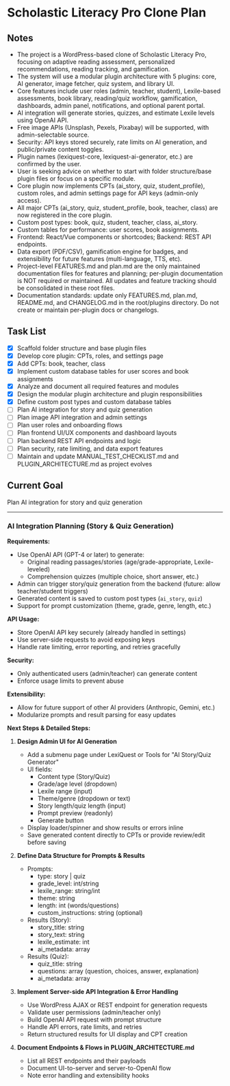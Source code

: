 # Scholastic Literacy Pro Clone Plan

## Notes
- The project is a WordPress-based clone of Scholastic Literacy Pro, focusing on adaptive reading assessment, personalized recommendations, reading tracking, and gamification.
- The system will use a modular plugin architecture with 5 plugins: core, AI generator, image fetcher, quiz system, and library UI.
- Core features include user roles (admin, teacher, student), Lexile-based assessments, book library, reading/quiz workflow, gamification, dashboards, admin panel, notifications, and optional parent portal.
- AI integration will generate stories, quizzes, and estimate Lexile levels using OpenAI API.
- Free image APIs (Unsplash, Pexels, Pixabay) will be supported, with admin-selectable source.
- Security: API keys stored securely, rate limits on AI generation, and public/private content toggles.
- Plugin names (lexiquest-core, lexiquest-ai-generator, etc.) are confirmed by the user.
- User is seeking advice on whether to start with folder structure/base plugin files or focus on a specific module.
- Core plugin now implements CPTs (ai_story, quiz, student_profile), custom roles, and admin settings page for API keys (admin-only access).
- All major CPTs (ai_story, quiz, student_profile, book, teacher, class) are now registered in the core plugin.
- Custom post types: book, quiz, student, teacher, class, ai_story.
- Custom tables for performance: user scores, book assignments.
- Frontend: React/Vue components or shortcodes; Backend: REST API endpoints.
- Data export (PDF/CSV), gamification engine for badges, and extensibility for future features (multi-language, TTS, etc).
- Project-level FEATURES.md and plan.md are the only maintained documentation files for features and planning; per-plugin documentation is NOT required or maintained. All updates and feature tracking should be consolidated in these root files.
- Documentation standards: update only FEATURES.md, plan.md, README.md, and CHANGELOG.md in the root/plugins directory. Do not create or maintain per-plugin docs or changelogs.

## Task List
- [x] Scaffold folder structure and base plugin files
- [x] Develop core plugin: CPTs, roles, and settings page
- [x] Add CPTs: book, teacher, class
- [x] Implement custom database tables for user scores and book assignments
- [x] Analyze and document all required features and modules
- [x] Design the modular plugin architecture and plugin responsibilities
- [x] Define custom post types and custom database tables
- [ ] Plan AI integration for story and quiz generation
- [ ] Plan image API integration and admin settings
- [ ] Plan user roles and onboarding flows
- [ ] Plan frontend UI/UX components and dashboard layouts
- [ ] Plan backend REST API endpoints and logic
- [ ] Plan security, rate limiting, and data export features
- [ ] Maintain and update MANUAL_TEST_CHECKLIST.md and PLUGIN_ARCHITECTURE.md as project evolves

## Current Goal
Plan AI integration for story and quiz generation

---

### AI Integration Planning (Story & Quiz Generation)

**Requirements:**
- Use OpenAI API (GPT-4 or later) to generate:
  - Original reading passages/stories (age/grade-appropriate, Lexile-leveled)
  - Comprehension quizzes (multiple choice, short answer, etc.)
- Admin can trigger story/quiz generation from the backend (future: allow teacher/student triggers)
- Generated content is saved to custom post types (`ai_story`, `quiz`)
- Support for prompt customization (theme, grade, genre, length, etc.)

**API Usage:**
- Store OpenAI API key securely (already handled in settings)
- Use server-side requests to avoid exposing keys
- Handle rate limiting, error reporting, and retries gracefully

**Security:**
- Only authenticated users (admin/teacher) can generate content
- Enforce usage limits to prevent abuse

**Extensibility:**
- Allow for future support of other AI providers (Anthropic, Gemini, etc.)
- Modularize prompts and result parsing for easy updates

**Next Steps & Detailed Steps:**

1. **Design Admin UI for AI Generation**
   - Add a submenu page under LexiQuest or Tools for "AI Story/Quiz Generator"
   - UI fields:
     - Content type (Story/Quiz)
     - Grade/age level (dropdown)
     - Lexile range (input)
     - Theme/genre (dropdown or text)
     - Story length/quiz length (input)
     - Prompt preview (readonly)
     - Generate button
   - Display loader/spinner and show results or errors inline
   - Save generated content directly to CPTs or provide review/edit before saving

2. **Define Data Structure for Prompts & Results**
   - Prompts:
     - type: story | quiz
     - grade_level: int/string
     - lexile_range: string/int
     - theme: string
     - length: int (words/questions)
     - custom_instructions: string (optional)
   - Results (Story):
     - story_title: string
     - story_text: string
     - lexile_estimate: int
     - ai_metadata: array
   - Results (Quiz):
     - quiz_title: string
     - questions: array (question, choices, answer, explanation)
     - ai_metadata: array

3. **Implement Server-side API Integration & Error Handling**
   - Use WordPress AJAX or REST endpoint for generation requests
   - Validate user permissions (admin/teacher only)
   - Build OpenAI API request with prompt structure
   - Handle API errors, rate limits, and retries
   - Return structured results for UI display and CPT creation

4. **Document Endpoints & Flows in PLUGIN_ARCHITECTURE.md**
   - List all REST endpoints and their payloads
   - Document UI-to-server and server-to-OpenAI flow
   - Note error handling and extensibility hooks